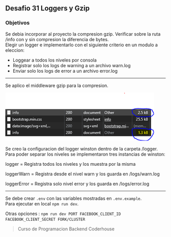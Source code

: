 ## Desafio 31 Loggers y Gzip

### Objetivos

Se debia incorporar al proyecto la compresion gzip.
Verificar sobre la ruta /info con y sin compresion la diferencia de bytes.  
Elegir un logger e implementarlo con el siguiente criterio en un modulo a eleccion:

- Loggear a todos los niveles por consola
- Registrar solo los logs de warning a un archivo warn.log
- Enviar solo los logs de error a un archivo error.log

---

Se aplico el middleware gzip para la compresion.

![Image text](./imgCompression/diferencia.png)

Se creo la configuracion del logger winston dentro de la carpeta /logger.
Para poder separar los niveles se implementaron tres instancias de winston:

logger = Registra todos los niveles y los muestra por la misma

loggerWarn = Registra desde el nivel warn y los guarda en /logs/warn.log

loggerError = Registra solo nivel error y los guarda en /logs/error.log

---

Se debe crear `.env` con las variables mostradas en `.env.example`.  
Para ejecutar en local `npm run dev`.

Otras opciones : `npm run dev PORT FACEBOOK_CLIENT_ID FACEBOOK_CLIENT_SECRET FORK/CLUSTER`

> Curso de Programacion Backend Coderhouse
